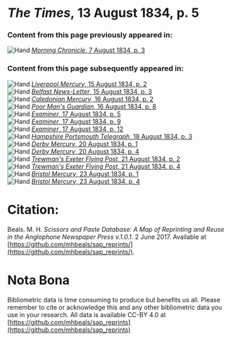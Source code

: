 # *The Times*, 13 August 1834, p. 5  
  
### Content from this page previously appeared in:  
![Hand](http://scissorsandpaste.net/wp-content/uploads/2017/06/smallhandpointer.png) [*Morning Chronicle*, 7 August 1834, p. 3](https://mhbeals.github.io/sap_html/Morning-Chronicle/Morning-Chronicle-7-August-1834-p-3)  
  
### Content from this page subsequently appeared in:  
![Hand](http://scissorsandpaste.net/wp-content/uploads/2017/06/smallhandpointer.png) [*Liverpool Mercury*, 15 August 1834, p. 2](https://mhbeals.github.io/sap_html/Liverpool-Mercury/Liverpool-Mercury-15-August-1834-p-2)  
![Hand](http://scissorsandpaste.net/wp-content/uploads/2017/06/smallhandpointer.png) [*Belfast News-Letter*, 15 August 1834, p. 3](https://mhbeals.github.io/sap_html/Belfast-News-Letter/Belfast-News-Letter-15-August-1834-p-3)  
![Hand](http://scissorsandpaste.net/wp-content/uploads/2017/06/smallhandpointer.png) [*Caledonian Mercury*, 16 August 1834, p. 2](https://mhbeals.github.io/sap_html/Caledonian-Mercury/Caledonian-Mercury-16-August-1834-p-2)  
![Hand](http://scissorsandpaste.net/wp-content/uploads/2017/06/smallhandpointer.png) [*Poor Man's Guardian*, 16 August 1834, p. 8](https://mhbeals.github.io/sap_html/Poor-Man's-Guardian/Poor-Man's-Guardian-16-August-1834-p-8)  
![Hand](http://scissorsandpaste.net/wp-content/uploads/2017/06/smallhandpointer.png) [*Examiner*, 17 August 1834, p. 5](https://mhbeals.github.io/sap_html/Examiner/Examiner-17-August-1834-p-5)  
![Hand](http://scissorsandpaste.net/wp-content/uploads/2017/06/smallhandpointer.png) [*Examiner*, 17 August 1834, p. 9](https://mhbeals.github.io/sap_html/Examiner/Examiner-17-August-1834-p-9)  
![Hand](http://scissorsandpaste.net/wp-content/uploads/2017/06/smallhandpointer.png) [*Examiner*, 17 August 1834, p. 12](https://mhbeals.github.io/sap_html/Examiner/Examiner-17-August-1834-p-12)  
![Hand](http://scissorsandpaste.net/wp-content/uploads/2017/06/smallhandpointer.png) [*Hampshire Portsmouth Telegraph*, 18 August 1834, p. 3](https://mhbeals.github.io/sap_html/Hampshire-Portsmouth-Telegraph/Hampshire-Portsmouth-Telegraph-18-August-1834-p-3)  
![Hand](http://scissorsandpaste.net/wp-content/uploads/2017/06/smallhandpointer.png) [*Derby Mercury*, 20 August 1834, p. 1](https://mhbeals.github.io/sap_html/Derby-Mercury/Derby-Mercury-20-August-1834-p-1)  
![Hand](http://scissorsandpaste.net/wp-content/uploads/2017/06/smallhandpointer.png) [*Derby Mercury*, 20 August 1834, p. 4](https://mhbeals.github.io/sap_html/Derby-Mercury/Derby-Mercury-20-August-1834-p-4)  
![Hand](http://scissorsandpaste.net/wp-content/uploads/2017/06/smallhandpointer.png) [*Trewman's Exeter Flying Post*, 21 August 1834, p. 2](https://mhbeals.github.io/sap_html/Trewman's-Exeter-Flying-Post/Trewman's-Exeter-Flying-Post-21-August-1834-p-2)  
![Hand](http://scissorsandpaste.net/wp-content/uploads/2017/06/smallhandpointer.png) [*Trewman's Exeter Flying Post*, 21 August 1834, p. 4](https://mhbeals.github.io/sap_html/Trewman's-Exeter-Flying-Post/Trewman's-Exeter-Flying-Post-21-August-1834-p-4)  
![Hand](http://scissorsandpaste.net/wp-content/uploads/2017/06/smallhandpointer.png) [*Bristol Mercury*, 23 August 1834, p. 1](https://mhbeals.github.io/sap_html/Bristol-Mercury/Bristol-Mercury-23-August-1834-p-1)  
![Hand](http://scissorsandpaste.net/wp-content/uploads/2017/06/smallhandpointer.png) [*Bristol Mercury*, 23 August 1834, p. 4](https://mhbeals.github.io/sap_html/Bristol-Mercury/Bristol-Mercury-23-August-1834-p-4)  


# Citation: 

Beals. M. H. *Scissors and Paste Database: A Map of Reprinting and Reuse in the Anglophone Newspaper Press v.1.0.1.* 2 June 2017. Available at [https://github.com/mhbeals/sap_reprints/](https://github.com/mhbeals/sap_reprints/). 

# Nota Bona

Bibliometric data is time consuming to produce but benefits us all. Please remember to cite or acknowledge this and any other bibliometric data you use in your research. All data is available CC-BY 4.0 at [https://github.com/mhbeals/sap_reprints](https://github.com/mhbeals/sap_reprints)